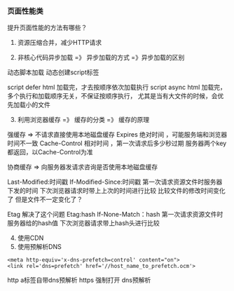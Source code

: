 ### 页面性能类

提升页面性能的方法有哪些？

1. 资源压缩合并，减少HTTP请求

2. 非核心代码异步加载 =》 异步加载的方式 =》异步加载的区别

动态脚本加载 动态创建script标签

script defer
html 加载完，才去按顺序依次加载执行
script async 
html 加载完，多个执行和加载顺序无关，不保证按顺序执行，
尤其是当有大文件的时候，会优先加载小的文件

3. 利用浏览器缓存 =》 缓存的分类 =》 缓存的原理

强缓存 => 不请求直接使用本地磁盘缓存
Expires 绝对时间 ，可能服务端和浏览器时间不一致
Cache-Control 相对时间 ，第一次请求后多少秒过期
服务器两个key 都返回，以Cache-Control为准


协商缓存 => 向服务器发请求咨询是否使用本地磁盘缓存

Last-Modified:时间戳                If-Modified-Since:时间戳
第一次请求资源文件时服务器下发的时间 下次浏览器请求时带上上次的时间进行比较
比较文件的修改时间变化了
但是文件不一定变化了？

Etag 解决了这个问题
Etag:hash 							If-None-Match：hash
第一次请求资源文件时服务器给的hash值  下次浏览器请求带上hash头进行比较 

4. 使用CDN
5. 使用预解析DNS
```
<meta http-equiv='x-dns-prefetch=control' content="on">
<link rel='dns=prefetch' href='//host_name_to_prefetch.ocm'>
```
http a标签自带dns预解析
https 强制打开 dns预解析
